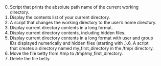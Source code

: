 0. Script that prints the absolute path name of the current working directory.
1. Display the contents list of your current directory.
2. A script that changes the working directory to the user’s home directory.
3. Display current directory contents in a long format.
4. Display current directory contents, including hidden files.
5. Display current directory contents in a long format with user and group IDs displayed numerically and hidden files (starting with .).6. A script that creates a directory named my_first_directory in the /tmp/ directory.
7. Move the file betty from /tmp to /tmp/my_first_directory.
8. Delete the file betty.
